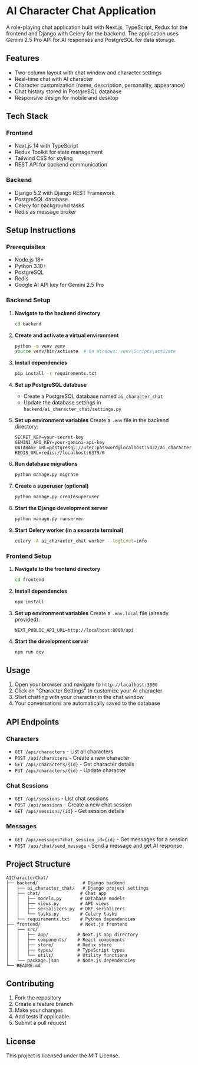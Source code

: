 # AI Character Chat Application

A role-playing chat application built with Next.js, TypeScript, Redux for the frontend and Django with Celery for the backend. The application uses Gemini 2.5 Pro API for AI responses and PostgreSQL for data storage.

## Features

- Two-column layout with chat window and character settings
- Real-time chat with AI character
- Character customization (name, description, personality, appearance)
- Chat history stored in PostgreSQL database
- Responsive design for mobile and desktop

## Tech Stack

### Frontend
- Next.js 14 with TypeScript
- Redux Toolkit for state management
- Tailwind CSS for styling
- REST API for backend communication

### Backend
- Django 5.2 with Django REST Framework
- PostgreSQL database
- Celery for background tasks
- Redis as message broker

## Setup Instructions

### Prerequisites
- Node.js 18+ 
- Python 3.10+
- PostgreSQL
- Redis
- Google AI API key for Gemini 2.5 Pro

### Backend Setup

1. **Navigate to the backend directory**
   ```bash
   cd backend
   ```

2. **Create and activate a virtual environment**
   ```bash
   python -m venv venv
   source venv/bin/activate  # On Windows: venv\Scripts\activate
   ```

3. **Install dependencies**
   ```bash
   pip install -r requirements.txt
   ```

4. **Set up PostgreSQL database**
   - Create a PostgreSQL database named `ai_character_chat`
   - Update the database settings in `backend/ai_character_chat/settings.py`

5. **Set up environment variables**
   Create a `.env` file in the backend directory:
   ```
   SECRET_KEY=your-secret-key
   GEMINI_API_KEY=your-gemini-api-key
   DATABASE_URL=postgresql://user:password@localhost:5432/ai_character_chat
   REDIS_URL=redis://localhost:6379/0
   ```

6. **Run database migrations**
   ```bash
   python manage.py migrate
   ```

7. **Create a superuser (optional)**
   ```bash
   python manage.py createsuperuser
   ```

8. **Start the Django development server**
   ```bash
   python manage.py runserver
   ```

9. **Start Celery worker (in a separate terminal)**
   ```bash
   celery -A ai_character_chat worker --loglevel=info
   ```

### Frontend Setup

1. **Navigate to the frontend directory**
   ```bash
   cd frontend
   ```

2. **Install dependencies**
   ```bash
   npm install
   ```

3. **Set up environment variables**
   Create a `.env.local` file (already provided):
   ```
   NEXT_PUBLIC_API_URL=http://localhost:8000/api
   ```

4. **Start the development server**
   ```bash
   npm run dev
   ```

## Usage

1. Open your browser and navigate to `http://localhost:3000`
2. Click on "Character Settings" to customize your AI character
3. Start chatting with your character in the chat window
4. Your conversations are automatically saved to the database

## API Endpoints

### Characters
- `GET /api/characters` - List all characters
- `POST /api/characters` - Create a new character
- `GET /api/characters/{id}` - Get character details
- `PUT /api/characters/{id}` - Update character

### Chat Sessions
- `GET /api/sessions` - List chat sessions
- `POST /api/sessions` - Create a new chat session
- `GET /api/sessions/{id}` - Get session details

### Messages
- `GET /api/messages?chat_session_id={id}` - Get messages for a session
- `POST /api/chat/send_message` - Send a message and get AI response

## Project Structure

```
AICharacterChat/
├── backend/                 # Django backend
│   ├── ai_character_chat/   # Django project settings
│   ├── chat/               # Chat app
│   │   ├── models.py       # Database models
│   │   ├── views.py        # API views
│   │   ├── serializers.py  # DRF serializers
│   │   └── tasks.py        # Celery tasks
│   └── requirements.txt    # Python dependencies
├── frontend/               # Next.js frontend
│   ├── src/
│   │   ├── app/           # Next.js app directory
│   │   ├── components/    # React components
│   │   ├── store/         # Redux store
│   │   ├── types/         # TypeScript types
│   │   └── utils/         # Utility functions
│   └── package.json       # Node.js dependencies
└── README.md
```

## Contributing

1. Fork the repository
2. Create a feature branch
3. Make your changes
4. Add tests if applicable
5. Submit a pull request

## License

This project is licensed under the MIT License.